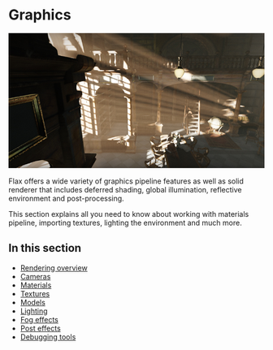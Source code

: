 # Graphics

![Graphics](media/title.jpg)

Flax offers a wide variety of graphics pipeline features as well as solid renderer that includes deferred shading, global illumination, reflective environment and post-processing.

This section explains all you need to know about working with materials pipeline, importing textures, lighting the environment and much more.

## In this section

* [Rendering overview](overview/index.md)
* [Cameras](cameras/index.md)
* [Materials](materials/index.md)
* [Textures](textures/index.md)
* [Models](models/index.md)
* [Lighting](lighting/index.md)
* [Fog effects](fog-effects/index.md)
* [Post effects](post-effects/index.md)
* [Debugging tools](debugging-tools/index.md)
